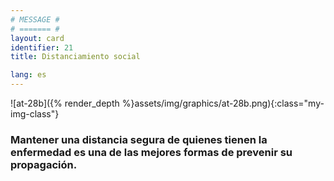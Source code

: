 ```yaml
---
# MESSAGE #
# ======= #
layout: card
identifier: 21
title: Distanciamiento social

lang: es
---
```


![at-28b]({% render_depth %}assets/img/graphics/at-28b.png){:class="my-img-class"}

### Mantener una distancia segura de quienes tienen la enfermedad es una de las mejores formas de prevenir su propagación.
